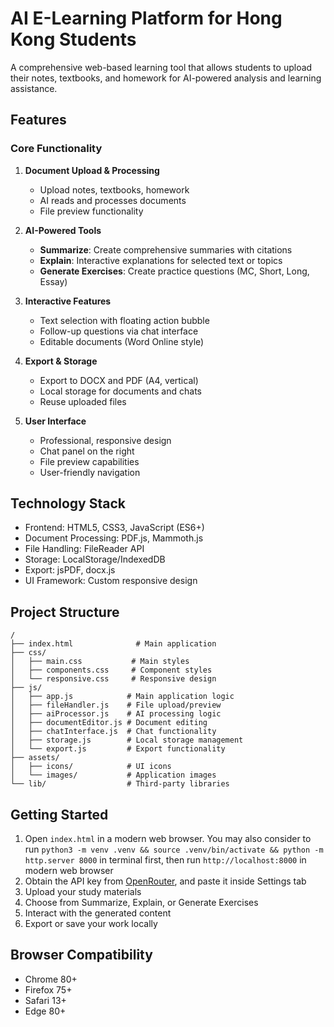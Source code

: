# AI E-Learning Platform for Hong Kong Students

A comprehensive web-based learning tool that allows students to upload their notes, textbooks, and homework for AI-powered analysis and learning assistance.

## Features

### Core Functionality
1. **Document Upload & Processing**
   - Upload notes, textbooks, homework
   - AI reads and processes documents
   - File preview functionality

2. **AI-Powered Tools**
   - **Summarize**: Create comprehensive summaries with citations
   - **Explain**: Interactive explanations for selected text or topics
   - **Generate Exercises**: Create practice questions (MC, Short, Long, Essay)

3. **Interactive Features**
   - Text selection with floating action bubble
   - Follow-up questions via chat interface
   - Editable documents (Word Online style)

4. **Export & Storage**
   - Export to DOCX and PDF (A4, vertical)
   - Local storage for documents and chats
   - Reuse uploaded files

5. **User Interface**
   - Professional, responsive design
   - Chat panel on the right
   - File preview capabilities
   - User-friendly navigation

## Technology Stack
- Frontend: HTML5, CSS3, JavaScript (ES6+)
- Document Processing: PDF.js, Mammoth.js
- File Handling: FileReader API
- Storage: LocalStorage/IndexedDB
- Export: jsPDF, docx.js
- UI Framework: Custom responsive design

## Project Structure
```
/
├── index.html              # Main application
├── css/
│   ├── main.css           # Main styles
│   ├── components.css     # Component styles
│   └── responsive.css     # Responsive design
├── js/
│   ├── app.js            # Main application logic
│   ├── fileHandler.js    # File upload/preview
│   ├── aiProcessor.js    # AI processing logic
│   ├── documentEditor.js # Document editing
│   ├── chatInterface.js  # Chat functionality
│   ├── storage.js        # Local storage management
│   └── export.js         # Export functionality
├── assets/
│   ├── icons/            # UI icons
│   └── images/           # Application images
└── lib/                  # Third-party libraries
```

## Getting Started
1. Open `index.html` in a modern web browser. You may also consider to run `python3 -m venv .venv && source .venv/bin/activate && python -m http.server 8000` in terminal first, then run `http://localhost:8000` in modern web browser
2. Obtain the API key from [OpenRouter](https://openrouter.ai), and paste it inside Settings tab
3. Upload your study materials
4. Choose from Summarize, Explain, or Generate Exercises
5. Interact with the generated content
6. Export or save your work locally

## Browser Compatibility
- Chrome 80+
- Firefox 75+
- Safari 13+
- Edge 80+